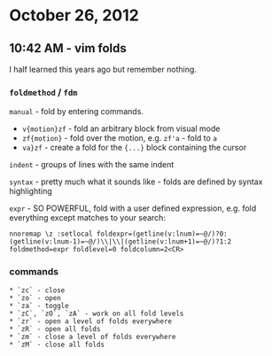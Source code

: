 # October 26, 2012

## 10:42 AM - vim folds

I half learned this years ago but remember nothing.

### `foldmethod` / `fdm`

`manual` - fold by entering commands.
  * `v{motion}zf` - fold an arbitrary block from visual mode
  * `zf{motion}` - fold over the motion, e.g. `zf'a` - fold to `a`
  * `va}zf` - create a fold for the `{...}` block containing the cursor

`indent` - groups of lines with the same indent

`syntax` - pretty much what it sounds like - folds are defined by syntax
highlighting

`expr` - SO POWERFUL, fold with a user defined expression, e.g. fold everything
except matches to your search:

    nnoremap \z :setlocal foldexpr=(getline(v:lnum)=~@/)?0:(getline(v:lnum-1)=~@/)\\|\\|(getline(v:lnum+1)=~@/)?1:2 foldmethod=expr foldlevel=0 foldcolumn=2<CR>

### commands

    * `zc` - close
    * `zo` - open
    * `za` - toggle
    * `zC`, `zO`, `zA` - work on all fold levels
    * `zr` - open a level of folds everywhere
    * `zR` - open all folds
    * `zm` - close a level of folds everywhere
    * `zM` - close all folds
